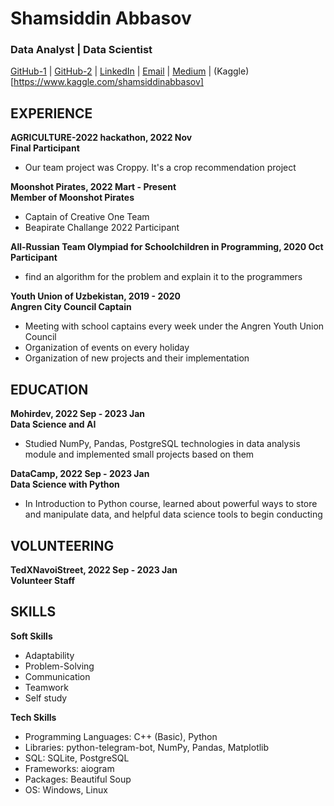 # Shamsiddin Abbasov

### Data Analyst | Data Scientist

[GitHub-1](https://github.com/shamsiddin-abbasov/) | [GitHub-2](https://github.com/abbasovsh/) | [LinkedIn](https://linkedin.com/in/shamsiddin-abbasov) | [Email](mailto:mrshamsiddinabbasov@gmail.com) | [Medium](https://shamsiddinabbasov.medium.com/) | (Kaggle)[https://www.kaggle.com/shamsiddinabbasov]

## EXPERIENCE

**AGRICULTURE-2022 hackathon, 2022 Nov**\
**Final Participant**

- Our team project was Croppy. It's a crop recommendation project

**Moonshot Pirates, 2022 Mart - Present**\
**Member of Moonshot Pirates**

- Captain of Creative One Team
- Beapirate Challange 2022 Participant

**All-Russian Team Olympiad for Schoolchildren in Programming, 2020 Oct**\
**Participant**

- find an algorithm for the problem and explain it to the programmers

**Youth Union of Uzbekistan, 2019 - 2020**\
**Angren City Council Captain**

- Meeting with school captains every week under the Angren Youth Union Council
- Organization of events on every holiday
- Organization of new projects and their implementation

## EDUCATION

**Mohirdev, 2022 Sep - 2023 Jan**\
**Data Science and AI**

- Studied NumPy, Pandas, PostgreSQL technologies in data analysis module and implemented small projects based on them

**DataCamp, 2022 Sep - 2023 Jan**\
**Data Science with Python**

- In Introduction to Python course, learned about powerful ways to store and manipulate data, and helpful data science tools to begin conducting 

## VOLUNTEERING

**TedXNavoiStreet, 2022 Sep - 2023 Jan**\
**Volunteer Staff**

## SKILLS

**Soft Skills**

- Adaptability
- Problem-Solving
- Communication
- Teamwork
- Self study

**Tech Skills**

- Programming Languages: C++ (Basic), Python
- Libraries: python-telegram-bot, NumPy, Pandas, Matplotlib
- SQL: SQLite, PostgreSQL
- Frameworks: aiogram
- Packages: Beautiful Soup
- OS: Windows, Linux
